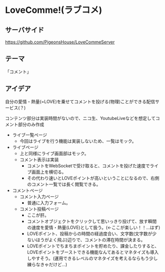# LoveComme!(ラブコメ)

## サーバサイド
https://github.com/PigeonsHouse/LoveCommeServer

## テーマ

「コメント」

## アイデア

自分の愛情・熱量(=LOVE)を乗せてコメントを投げる(物理)ことができる配信サービス(？)

コンテンツ部分は実装時間がないので、ニコ生、YoutubeLiveなどを想定してコメント部分のみ作成

- ライブ一覧ページ
    - 今回はライブを行う機能は実装しないため、一覧はモック。
- ライブページ
    - 上と同様にライブ画面部はモック。
    - コメント表示は実装
        - コメントをWebSocketで受け取ると、コメントを投げた速度でライブ画面上を横切る。
        - その代わり速いとLOVEポイントが高いということになるので、右側のコメント一覧では長く閲覧できる。
- コメントページ
    - コメント入力ページ
        - 普通に入力フォーム。
    - コメント投稿ページ
        - ここが肝。
        - コメントオブジェクトをクリックして思いっきり投げて、放す瞬間の速度を愛情・熱量(LOVE)として扱う。(←ここが楽しい！！…はず)
        - LOVEポイント、投稿からの時間の経過度合い、文字数(文字数が少ないほうがよく飛ぶ)辺りで、コメントの滞在時間が決まる。
        - LOVEポイントでちまちまポイントを貯めたり、課金したりすると、LOVEポイントをブーストできる機能なんてあるとマネタイズも導入しやすそう。(運用できるレベルのマネタイズを考えるならもう少し練らなきゃだけど…)
